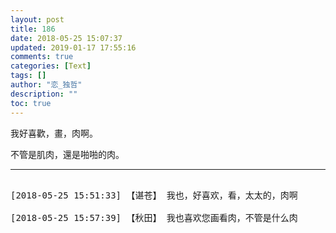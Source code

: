 ```yaml
---
layout: post
title: 186
date: 2018-05-25 15:07:37
updated: 2019-01-17 17:55:16
comments: true
categories: [Text]
tags: []
author: "恋_独哲"
description: ""
toc: true
---
```


<p>我好喜歡，畫，肉啊。</p> 
<p>不管是肌肉，還是啪啪的肉。</p>

---

<pre>

[2018-05-25 15:51:33] 【谌苍】 我也，好喜欢，看，太太的，肉啊

[2018-05-25 15:57:39] 【秋田】 我也喜欢您画看肉，不管是什么肉

</pre>